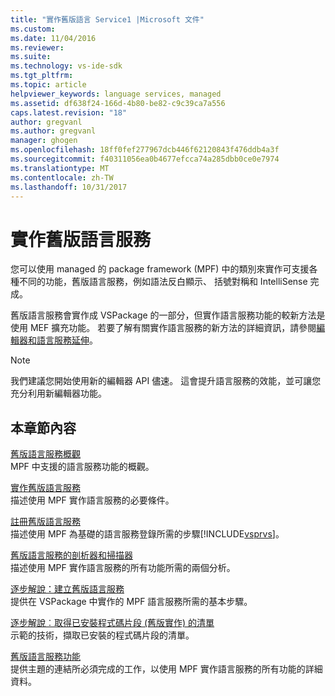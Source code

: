 ```yaml
---
title: "實作舊版語言 Service1 |Microsoft 文件"
ms.custom: 
ms.date: 11/04/2016
ms.reviewer: 
ms.suite: 
ms.technology: vs-ide-sdk
ms.tgt_pltfrm: 
ms.topic: article
helpviewer_keywords: language services, managed
ms.assetid: df638f24-166d-4b80-be82-c9c39ca7a556
caps.latest.revision: "18"
author: gregvanl
ms.author: gregvanl
manager: ghogen
ms.openlocfilehash: 18ff0fef277967dcb446f62120843f476ddb4a3f
ms.sourcegitcommit: f40311056ea0b4677efcca74a285dbb0ce0e7974
ms.translationtype: MT
ms.contentlocale: zh-TW
ms.lasthandoff: 10/31/2017
---
```

# <a name="implementing-a-legacy-language-service"></a>實作舊版語言服務
您可以使用 managed 的 package framework (MPF) 中的類別來實作可支援各種不同的功能，舊版語言服務，例如語法反白顯示、 括號對稱和 IntelliSense 完成。  
  
 舊版語言服務會實作成 VSPackage 的一部分，但實作語言服務功能的較新方法是使用 MEF 擴充功能。 若要了解有關實作語言服務的新方法的詳細資訊，請參閱[編輯器和語言服務延伸](../../extensibility/editor-and-language-service-extensions.md)。  
  
> [!NOTE]
>  我們建議您開始使用新的編輯器 API 儘速。 這會提升語言服務的效能，並可讓您充分利用新編輯器功能。  
  
## <a name="in-this-section"></a>本章節內容  
 [舊版語言服務概觀](../../extensibility/internals/legacy-language-service-overview.md)  
 MPF 中支援的語言服務功能的概觀。  
  
 [實作舊版語言服務](../../extensibility/internals/implementing-a-legacy-language-service2.md)  
 描述使用 MPF 實作語言服務的必要條件。  
  
 [註冊舊版語言服務](../../extensibility/internals/registering-a-legacy-language-service1.md)  
 描述使用 MPF 為基礎的語言服務登錄所需的步驟[!INCLUDE[vsprvs](../../code-quality/includes/vsprvs_md.md)]。  
  
 [舊版語言服務的剖析器和掃描器](../../extensibility/internals/legacy-language-service-parser-and-scanner.md)  
 描述使用 MPF 實作語言服務的所有功能所需的兩個分析。  
  
 [逐步解說：建立舊版語言服務](../../extensibility/internals/walkthrough-creating-a-legacy-language-service.md)  
 提供在 VSPackage 中實作的 MPF 語言服務所需的基本步驟。  
  
 [逐步解說︰取得已安裝程式碼片段 (舊版實作) 的清單](../../extensibility/internals/walkthrough-getting-a-list-of-installed-code-snippets-legacy-implementation.md)  
 示範的技術，擷取已安裝的程式碼片段的清單。  
  
 [舊版語言服務功能](../../extensibility/internals/legacy-language-service-features1.md)  
 提供主題的連結所必須完成的工作，以使用 MPF 實作語言服務的所有功能的詳細資料。